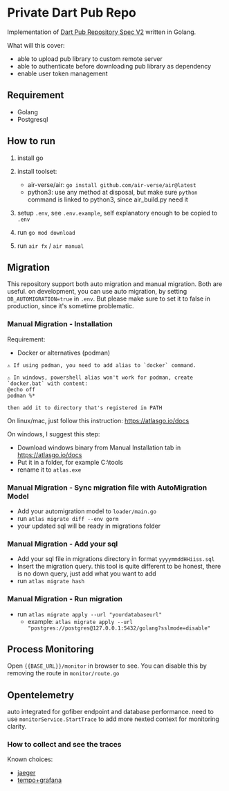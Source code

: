 # Private Dart Pub Repo

Implementation of [Dart Pub Repository Spec V2](https://github.com/dart-lang/pub/blob/master/doc/repository-spec-v2.md) written in Golang.

What will this cover:

- able to upload pub library to custom remote server
- able to authenticate before downloading pub library as dependency
- enable user token management

## Requirement

- Golang
- Postgresql

## How to run

1. install go
2. install toolset:

   - air-verse/air: `go install github.com/air-verse/air@latest`
   - python3: use any method at disposal, but make sure `python` command is linked to python3, since air_build.py need it

3. setup `.env`, see `.env.example`, self explanatory enough to be copied to `.env`
4. run `go mod download`
5. run `air fx` / `air manual`

## Migration

This repository support both auto migration and manual migration. Both are useful.
on development, you can use auto migration, by setting `DB_AUTOMIGRATION=true` in `.env`.
But please make sure to set it to false in production, since it's sometime problematic.

### Manual Migration - Installation

Requirement:

- Docker or alternatives (podman)

```
⚠️ If using podman, you need to add alias to `docker` command.
```

```
⚠️ In windows, powershell alias won't work for podman, create `docker.bat` with content:
@echo off
podman %*

then add it to directory that's registered in PATH
```

On linux/mac, just follow this instruction: https://atlasgo.io/docs

On windows, I suggest this step:

- Download windows binary from Manual Installation tab in https://atlasgo.io/docs
- Put it in a folder, for example C:\tools
- rename it to `atlas.exe`

### Manual Migration - Sync migration file with AutoMigration Model

- Add your automigration model to `loader/main.go`
- run `atlas migrate diff --env gorm`
- your updated sql will be ready in migrations folder

### Manual Migration - Add your sql

- Add your sql file in migrations directory in format `yyyymmddHHiiss.sql`
- Insert the migration query. this tool is quite different to be honest, there is no down query, just add what you want to add
- run `atlas migrate hash`

### Manual Migration - Run migration

- run `atlas migrate apply --url "yourdatabaseurl"`
  - example: `atlas migrate apply --url "postgres://postgres@127.0.0.1:5432/golang?sslmode=disable"`

## Process Monitoring

Open `{{BASE_URL}}/monitor` in browser to see. You can disable this by removing the route in `monitor/route.go`

## Opentelemetry

auto integrated for gofiber endpoint and database performance. need to use `monitorService.StartTrace` to add more nexted context for monitoring clarity.

### How to collect and see the traces

Known choices:

- [jaeger](https://www.jaegertracing.io/docs/1.60/getting-started)
- [tempo+grafana](https://github.com/grafana/tempo/tree/main/example/docker-compose/local)
